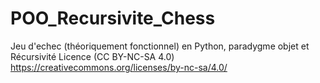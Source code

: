 # POO_Recursivite_Chess
Jeu d'echec (théoriquement fonctionnel) en  Python, paradygme objet et Récursivité
Licence (CC BY-NC-SA 4.0)  https://creativecommons.org/licenses/by-nc-sa/4.0/
